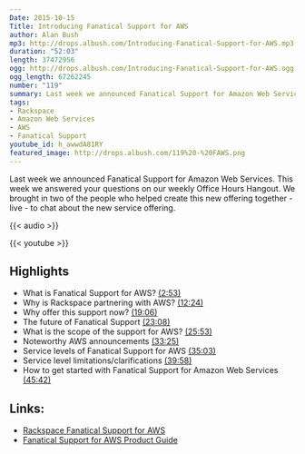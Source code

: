 ```yaml
---
Date: 2015-10-15
Title: Introducing Fanatical Support for AWS
author: Alan Bush
mp3: http://drops.albush.com/Introducing-Fanatical-Support-for-AWS.mp3
duration: "52:03"
length: 37472956
ogg: http://drops.albush.com/Introducing-Fanatical-Support-for-AWS.ogg
ogg_length: 67262245
number: "119"
summary: Last week we announced Fanatical Support for Amazon Web Services. This week we answered your questions on our weekly Office Hours Hangout. We brought in two of the people who helped create this new offering together - live - to chat about the new service offering.
tags:
- Rackspace
- Amazon Web Services
- AWS
- Fanatical Support
youtube_id: h_awwdA81RY
featured_image: http://drops.albush.com/119%20-%20FAWS.png
---
```

Last week we announced Fanatical Support for Amazon Web Services. This week we answered your questions on our weekly Office Hours Hangout. We brought in two of the people who helped create this new offering together - live - to chat about the new service offering.
<!--more-->

{{< audio >}}

{{< youtube >}}

## Highlights

* What is Fanatical Support for AWS? [(2:53)](https://youtu.be/h_awwdA81RY?t=2m53s)  
* Why is Rackspace partnering with AWS? [(12:24)](https://youtu.be/h_awwdA81RY?t=12m24s)
* Why offer this support now? [(19:06)](https://youtu.be/h_awwdA81RY?t=19m06s)
* The future of Fanatical Support [(23:08)](https://youtu.be/h_awwdA81RY?t=23m08s)
* What is the scope of the support for AWS? [(25:53)](https://youtu.be/h_awwdA81RY?t=25m53s)
* Noteworthy AWS announcements [(33:25)](https://youtu.be/h_awwdA81RY?t=33m25s)
* Service levels of Fanatical Support for AWS [(35:03)](https://youtu.be/h_awwdA81RY?t=35m03s)
* Service level limitations/clarifications [(39:58)](https://youtu.be/h_awwdA81RY?t=39m58s)
* How to get started with Fanatical Support for Amazon Web Services [(45:42)](https://youtu.be/h_awwdA81RY?t=45m42s)

## Links:

* [Rackspace Fanatical Support for AWS](https://www.rackspace.com/en-us/managed-aws)  
* [Fanatical Support for AWS Product Guide](https://manage.rackspace.com/docs/product-guide/)
